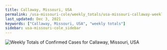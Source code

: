 ```yaml
---
title: Callaway, Missouri, USA
permalink: /usa-missouri-cole/weekly_totals/usa-missouri-callaway-weekly_totals.html
last_updated: Dec 3, 2021
keywords: ["Callaway, Missouri, USA", "weekly totals"]
sidebar: usa-missouri-cole_sidebar
---
```


![Weekly Totals of Confirmed Cases for Callaway, Missouri, USA](/covid_tracker/images/graphs/usa-missouri-callaway-weekly_totals_graph.png)
